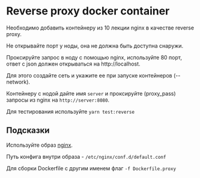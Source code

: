 # Reverse proxy docker container

Необходимо добавить контейнеру из 10 лекции nginx в качестве reverse proxy.

Не открывайте порт у ноды, она не должна быть доступна снаружи.

Проксируйте запрос в ноду с помощью nginx, используйте 80 порт, ответ с json должен открываться на http://localhost.

Для этого создайте сеть и укажите ее при запуске контейнеров (--network).

Контейнеру с нодой дайте имя `server` и проксируйте (proxy_pass) запросы из nginx на `http://server:8080`.

Для тестирования используйте `yarn test:reverse`

## Подсказки

Используйте образ [nginx](https://hub.docker.com/_/nginx).

Путь конфига внутри образа - `/etc/nginx/conf.d/default.conf`

Для сборки Dockerfile с другим именем флаг `-f Dockerfile.proxy`
